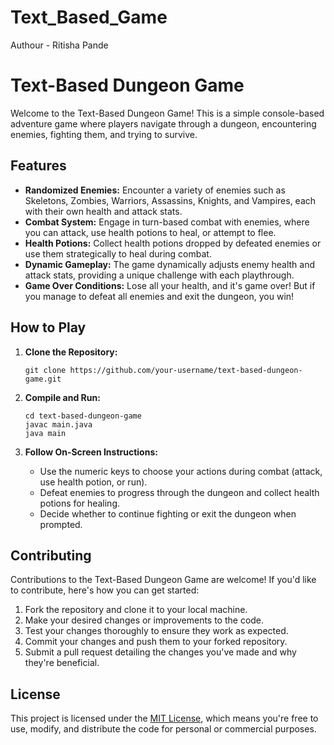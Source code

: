 # Text_Based_Game
Authour - Ritisha Pande
<br>
# Text-Based Dungeon Game

Welcome to the Text-Based Dungeon Game! This is a simple console-based adventure game where players navigate through a dungeon, encountering enemies, fighting them, and trying to survive.

## Features

- **Randomized Enemies:** Encounter a variety of enemies such as Skeletons, Zombies, Warriors, Assassins, Knights, and Vampires, each with their own health and attack stats.
- **Combat System:** Engage in turn-based combat with enemies, where you can attack, use health potions to heal, or attempt to flee.
- **Health Potions:** Collect health potions dropped by defeated enemies or use them strategically to heal during combat.
- **Dynamic Gameplay:** The game dynamically adjusts enemy health and attack stats, providing a unique challenge with each playthrough.
- **Game Over Conditions:** Lose all your health, and it's game over! But if you manage to defeat all enemies and exit the dungeon, you win!

## How to Play

1. **Clone the Repository:**
   ```
   git clone https://github.com/your-username/text-based-dungeon-game.git
   ```

2. **Compile and Run:**
   ```
   cd text-based-dungeon-game
   javac main.java
   java main
   ```

3. **Follow On-Screen Instructions:**
   - Use the numeric keys to choose your actions during combat (attack, use health potion, or run).
   - Defeat enemies to progress through the dungeon and collect health potions for healing.
   - Decide whether to continue fighting or exit the dungeon when prompted.

## Contributing

Contributions to the Text-Based Dungeon Game are welcome! If you'd like to contribute, here's how you can get started:

1. Fork the repository and clone it to your local machine.
2. Make your desired changes or improvements to the code.
3. Test your changes thoroughly to ensure they work as expected.
4. Commit your changes and push them to your forked repository.
5. Submit a pull request detailing the changes you've made and why they're beneficial.

## License

This project is licensed under the [MIT License](LICENSE), which means you're free to use, modify, and distribute the code for personal or commercial purposes.
